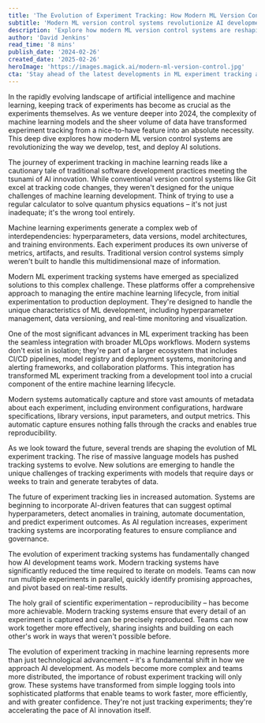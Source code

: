```yaml
---
title: 'The Evolution of Experiment Tracking: How Modern ML Version Control is Reshaping AI Development'
subtitle: 'Modern ML version control systems revolutionize AI development workflows'
description: 'Explore how modern ML version control systems are reshaping AI development in 2024, offering sophisticated experiment tracking, automated metadata capture, and seamless MLOps integration. Discover why these systems are essential for managing the development lifecycle and ensuring reproducibility as machine learning models grow in complexity.'
author: 'David Jenkins'
read_time: '8 mins'
publish_date: '2024-02-26'
created_date: '2025-02-26'
heroImage: 'https://images.magick.ai/modern-ml-version-control.jpg'
cta: 'Stay ahead of the latest developments in ML experiment tracking and AI innovation. Follow us on LinkedIn for regular insights and updates on how modern version control is transforming the future of AI development.'
---
```


In the rapidly evolving landscape of artificial intelligence and machine learning, keeping track of experiments has become as crucial as the experiments themselves. As we venture deeper into 2024, the complexity of machine learning models and the sheer volume of data have transformed experiment tracking from a nice-to-have feature into an absolute necessity. This deep dive explores how modern ML version control systems are revolutionizing the way we develop, test, and deploy AI solutions.

The journey of experiment tracking in machine learning reads like a cautionary tale of traditional software development practices meeting the tsunami of AI innovation. While conventional version control systems like Git excel at tracking code changes, they weren't designed for the unique challenges of machine learning development. Think of trying to use a regular calculator to solve quantum physics equations – it's not just inadequate; it's the wrong tool entirely.

Machine learning experiments generate a complex web of interdependencies: hyperparameters, data versions, model architectures, and training environments. Each experiment produces its own universe of metrics, artifacts, and results. Traditional version control systems simply weren't built to handle this multidimensional maze of information.

Modern ML experiment tracking systems have emerged as specialized solutions to this complex challenge. These platforms offer a comprehensive approach to managing the entire machine learning lifecycle, from initial experimentation to production deployment. They're designed to handle the unique characteristics of ML development, including hyperparameter management, data versioning, and real-time monitoring and visualization.

One of the most significant advances in ML experiment tracking has been the seamless integration with broader MLOps workflows. Modern systems don't exist in isolation; they're part of a larger ecosystem that includes CI/CD pipelines, model registry and deployment systems, monitoring and alerting frameworks, and collaboration platforms. This integration has transformed ML experiment tracking from a development tool into a crucial component of the entire machine learning lifecycle.

Modern systems automatically capture and store vast amounts of metadata about each experiment, including environment configurations, hardware specifications, library versions, input parameters, and output metrics. This automatic capture ensures nothing falls through the cracks and enables true reproducibility.

As we look toward the future, several trends are shaping the evolution of ML experiment tracking. The rise of massive language models has pushed tracking systems to evolve. New solutions are emerging to handle the unique challenges of tracking experiments with models that require days or weeks to train and generate terabytes of data.

The future of experiment tracking lies in increased automation. Systems are beginning to incorporate AI-driven features that can suggest optimal hyperparameters, detect anomalies in training, automate documentation, and predict experiment outcomes. As AI regulation increases, experiment tracking systems are incorporating features to ensure compliance and governance.

The evolution of experiment tracking systems has fundamentally changed how AI development teams work. Modern tracking systems have significantly reduced the time required to iterate on models. Teams can now run multiple experiments in parallel, quickly identify promising approaches, and pivot based on real-time results.

The holy grail of scientific experimentation – reproducibility – has become more achievable. Modern tracking systems ensure that every detail of an experiment is captured and can be precisely reproduced. Teams can now work together more effectively, sharing insights and building on each other's work in ways that weren't possible before.

The evolution of experiment tracking in machine learning represents more than just technological advancement – it's a fundamental shift in how we approach AI development. As models become more complex and teams more distributed, the importance of robust experiment tracking will only grow. These systems have transformed from simple logging tools into sophisticated platforms that enable teams to work faster, more efficiently, and with greater confidence. They're not just tracking experiments; they're accelerating the pace of AI innovation itself.